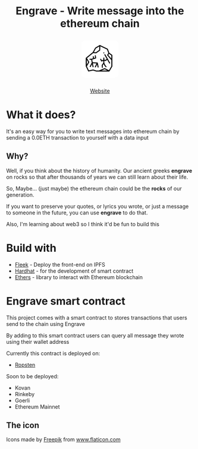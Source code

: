 <h1 style="border-bottom:0" align="center">Engrave - Write message into the ethereum chain</h1>
<a><p align="center"><img style="border-radius:20px; width:100px;padding:10px;" src="./www/public/logo.png"/></p></a>

<p align="center"><a href="https://engrave.on.fleek.co">Website</a></p>


# What it does?
It's an easy way for you to write text messages into ethereum chain by sending a 0.0ETH transaction to yourself with a data input


## Why?
Well, if you think about the history of humanity. Our ancient greeks __engrave__ on rocks so that after thousands of years we can still learn about their life.

So, Maybe... (just maybe) the ethereum chain could be the __rocks__ of our generation.

If you want to preserve your quotes, or lyrics you wrote, or just a message to someone in the future, you can use __engrave__ to do that.

Also, I'm learning about web3 so I think it'd be fun to build this


# Build with 
- [Fleek](https://fleek.co/) - Deploy the front-end on IPFS
- [Hardhat](https://hardhat.org/) - for the development of smart contract
- [Ethers](https://docs.ethers.io/) - library to interact with Ethereum blockchain

# Engrave smart contract
This project comes with a smart contract to stores transactions that users send to the chain using Engrave

By adding to this smart contract users can query all message they wrote using their wallet address

Currently this contract is deployed on:
- [Ropsten](https://ropsten.etherscan.io/address/0xf166427615c41206246ff3e2d8332f4890b38068)

Soon to be deployed:
- Kovan
- Rinkeby
- Goerli
- Ethereum Mainnet

## The icon
<div>Icons made by <a href="https://www.freepik.com" title="Freepik">Freepik</a> from <a href="https://www.flaticon.com/" title="Flaticon">www.flaticon.com</a></div>
